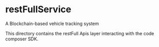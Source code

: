 # restFullService
A Blockchain-based vehicle tracking system 

This directory contains the restFull Apis layer interacting with the code composer SDK.